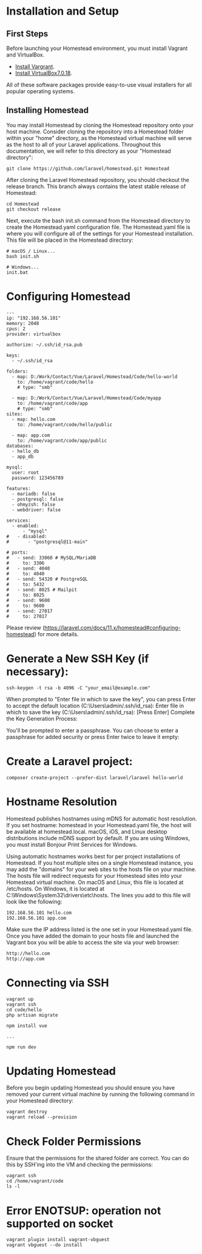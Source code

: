 # Installation and Setup

## First Steps

Before launching your Homestead environment, you must install Vagrant and VirtualBox.

-   [Install Vargrant](https://developer.hashicorp.com/vagrant/install).
-   [Install VirtualBox7.0.18](https://www.virtualbox.org/wiki/Downloads).

All of these software packages provide easy-to-use visual installers for all popular operating systems.

## Installing Homestead

You may install Homestead by cloning the Homestead repository onto your host machine. Consider cloning the repository into a Homestead folder within your "home" directory, as the Homestead virtual machine will serve as the host to all of your Laravel applications. Throughout this documentation, we will refer to this directory as your "Homestead directory":

```
git clone https://github.com/laravel/homestead.git Homestead
```

After cloning the Laravel Homestead repository, you should checkout the release branch. This branch always contains the latest stable release of Homestead:

```
cd Homestead
git checkout release
```

Next, execute the bash init.sh command from the Homestead directory to create the Homestead.yaml configuration file. The Homestead.yaml file is where you will configure all of the settings for your Homestead installation. This file will be placed in the Homestead directory:

```
# macOS / Linux...
bash init.sh

# Windows...
init.bat
```

# Configuring Homestead

```
---
ip: "192.168.56.101"
memory: 2048
cpus: 2
provider: virtualbox

authorize: ~/.ssh/id_rsa.pub

keys:
  - ~/.ssh/id_rsa

folders:
  - map: D:/Work/Contact/Vue/Laravel/Homestead/Code/hello-world
    to: /home/vagrant/code/hello
    # type: "smb"

  - map: D:/Work/Contact/Vue/Laravel/Homestead/Code/myapp
    to: /home/vagrant/code/app
    # type: "smb"
sites:
  - map: hello.com
    to: /home/vagrant/code/hello/public

  - map: app.com
    to: /home/vagrant/code/app/public
databases:
  - hello_db
  - app_db

mysql:
  user: root
  password: 123456789

features:
  - mariadb: false
  - postgresql: false
  - ohmyzsh: false
  - webdriver: false

services:
  - enabled:
      - "mysql"
#   - disabled:
#       - "postgresql@11-main"

# ports:
#   - send: 33060 # MySQL/MariaDB
#     to: 3306
#   - send: 4040
#     to: 4040
#   - send: 54320 # PostgreSQL
#     to: 5432
#   - send: 8025 # Mailpit
#     to: 8025
#   - send: 9600
#     to: 9600
#   - send: 27017
#     to: 27017
```

Please review (https://laravel.com/docs/11.x/homestead#configuring-homestead) for more details.

# Generate a New SSH Key (if necessary):

```
ssh-keygen -t rsa -b 4096 -C "your_email@example.com"
```

When prompted to "Enter file in which to save the key", you can press Enter to accept the default location (C:\Users\admin/.ssh/id_rsa):
Enter file in which to save the key (C:\Users\admin/.ssh/id_rsa): [Press Enter]
Complete the Key Generation Process:

You'll be prompted to enter a passphrase. You can choose to enter a passphrase for added security or press Enter twice to leave it empty:

# Create a Laravel project:

```
composer create-project --prefer-dist laravel/laravel hello-world

```

# Hostname Resolution

Homestead publishes hostnames using mDNS for automatic host resolution. If you set hostname: homestead in your Homestead.yaml file, the host will be available at homestead.local. macOS, iOS, and Linux desktop distributions include mDNS support by default. If you are using Windows, you must install Bonjour Print Services for Windows.

Using automatic hostnames works best for per project installations of Homestead. If you host multiple sites on a single Homestead instance, you may add the "domains" for your web sites to the hosts file on your machine. The hosts file will redirect requests for your Homestead sites into your Homestead virtual machine. On macOS and Linux, this file is located at /etc/hosts. On Windows, it is located at C:\Windows\System32\drivers\etc\hosts. The lines you add to this file will look like the following:

```
192.168.56.101 hello.com
192.168.56.101 app.com
```

Make sure the IP address listed is the one set in your Homestead.yaml file. Once you have added the domain to your hosts file and launched the Vagrant box you will be able to access the site via your web browser:

```
http://hello.com
http://app.com
```

# Connecting via SSH

```
vagrant up
vagrant ssh
cd code/hello
php artisan migrate

npm install vue

...

npm run dev
```

# Updating Homestead

Before you begin updating Homestead you should ensure you have removed your current virtual machine by running the following command in your Homestead directory:

```
vagrant destroy
vagrant reload --provision
```

# Check Folder Permissions

Ensure that the permissions for the shared folder are correct. You can do this by SSH'ing into the VM and checking the permissions:

```
vagrant ssh
cd /home/vagrant/code
ls -l
```

# Error ENOTSUP: operation not supported on socket

```
vagrant plugin install vagrant-vbguest
vagrant vbguest --do install
```

